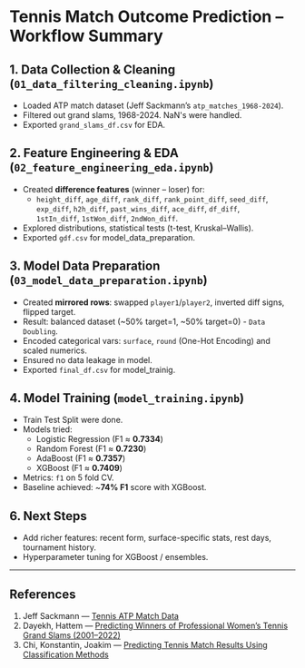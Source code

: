 # Tennis Match Outcome Prediction – Workflow Summary

## 1. Data Collection & Cleaning (`01_data_filtering_cleaning.ipynb`)
- Loaded ATP match dataset (Jeff Sackmann’s `atp_matches_1968-2024`).
- Filtered out grand slams, 1968-2024. NaN's were handled.
- Exported `grand_slams_df.csv` for EDA.

## 2. Feature Engineering & EDA (`02_feature_engineering_eda.ipynb`)
- Created **difference features** (winner – loser) for:
  - `height_diff`, `age_diff`, `rank_diff`, `rank_point_diff`, `seed_diff`,  
    `exp_diff`, `h2h_diff`, `past_wins_diff`, `ace_diff`, `df_diff`,  
    `1stIn_diff`, `1stWon_diff`, `2ndWon_diff`.
- Explored distributions, statistical tests (t-test, Kruskal–Wallis).
- Exported `gdf.csv` for model_data_preparation.


## 3. Model Data Preparation (`03_model_data_preparation.ipynb`)
- Created **mirrored rows**: swapped `player1`/`player2`, inverted diff signs, flipped target.
- Result: balanced dataset (~50% target=1, ~50% target=0) - `Data Doubling`.
- Encoded categorical vars: `surface`, `round` (One-Hot Encoding) and scaled numerics.
- Ensured no data leakage in model.
- Exported `final_df.csv` for model_trainig.


## 4. Model Training (`model_training.ipynb`)
- Train Test Split were done.
- Models tried:
  - Logistic Regression (F1 ≈ **0.7334**)
  - Random Forest (F1 ≈ **0.7230**)
  - AdaBoost (F1 ≈ **0.7357**)
  - XGBoost (F1 ≈ **0.7409**)
- Metrics: `f1` on 5 fold CV.
- Baseline achieved: ~**74% F1** score with XGBoost.

## 6. Next Steps
- Add richer features: recent form, surface-specific stats, rest days, tournament history.
- Hyperparameter tuning for XGBoost / ensembles.

---

## References
1. Jeff Sackmann — [Tennis ATP Match Data](https://github.com/JeffSackmann/tennis_atp)  
2. Dayekh, Hattem — [Predicting Winners of Professional Women’s Tennis Grand Slams (2001–2022)](https://upcommons.upc.edu/server/api/core/bitstreams/857531e2-6593-4325-8e97-02da4879d2c3/content)  
3. Chi, Konstantin, Joakim — [Predicting Tennis Match Results Using Classification Methods](https://lup.lub.lu.se/luur/download?func=downloadFile&recordOId=9121180&fileOId=9121181)